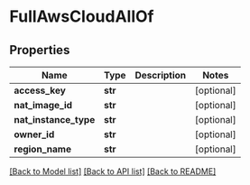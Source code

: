 # FullAwsCloudAllOf

## Properties
Name | Type | Description | Notes
------------ | ------------- | ------------- | -------------
**access_key** | **str** |  | [optional] 
**nat_image_id** | **str** |  | [optional] 
**nat_instance_type** | **str** |  | [optional] 
**owner_id** | **str** |  | [optional] 
**region_name** | **str** |  | [optional] 

[[Back to Model list]](../README.md#documentation-for-models) [[Back to API list]](../README.md#documentation-for-api-endpoints) [[Back to README]](../README.md)


